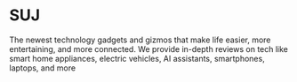 # SUJ
The newest technology gadgets and gizmos that make life easier, more entertaining, and more connected. We provide in-depth reviews on tech like smart home appliances, electric vehicles, AI assistants, smartphones, laptops, and more
